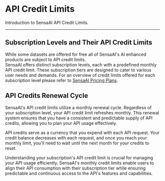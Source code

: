 # API Credit Limits 

Introduction to SensaAI API Credit Limits.

---

## Subscription Levels and Their API Credit Limits
While some datasets are offered for free all of SensaAI's AI enhanced products are subject to API credit limits.  
SensaAI offers distinct subscription levels, each with a predefined monthly API credit limit. These subscription tiers are designed to cater to various user needs and demands. For an overview of credit limits offered for each subscription level please refer to <a href="https://sensaai.com/resources/pricing" target="_blank">SensaAI Pricing Plans</a>.

## API Credits Renewal Cycle
SensaAI's API credit limits utilize a monthly renewal cycle. Regardless of your subscription level, your API credit limit refreshes monthly. This renewal system ensures that you have a consistent and predictable supply of API credits, allowing you to plan your API usage effectively.

API credits serve as a currency that you expend with each API request. Your credit balance decreases with each request, and once you reach your monthly limit, you'll need to wait until the next month for your credits to reset.

Understanding your subscription's API credit limit is crucial for managing your API usage efficiently. SensaAI's monthly credit limits enable users to align their API consumption with their subscription tier while ensuring predictable and continuous access to the API's features and capabilities.